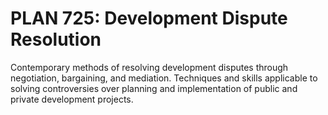 # PLAN 725: Development Dispute Resolution

Contemporary methods of resolving development disputes through negotiation, bargaining, and mediation. Techniques and skills applicable to solving controversies over planning and implementation of public and private development projects.